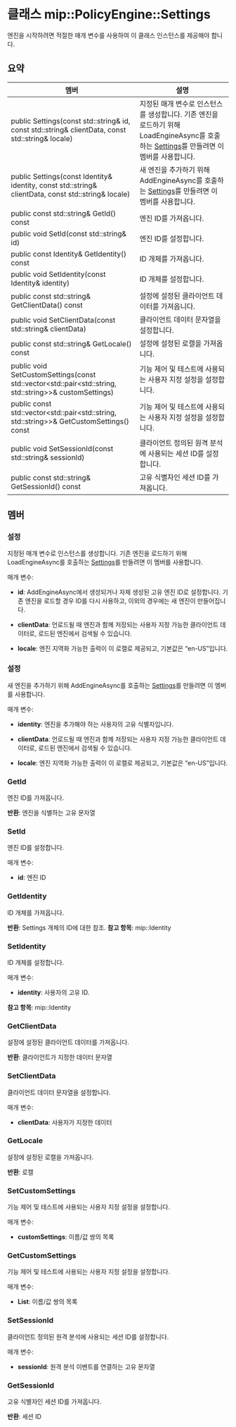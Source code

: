 # <a name="class-mippolicyenginesettings"></a>클래스 mip::PolicyEngine::Settings 
엔진을 시작하려면 적절한 매개 변수를 사용하여 이 클래스 인스턴스를 제공해야 합니다.
  
## <a name="summary"></a>요약
 멤버                        | 설명                                
--------------------------------|---------------------------------------------
 public Settings(const std::string& id, const std::string& clientData, const std::string& locale)  |  지정된 매개 변수로 인스턴스를 생성합니다. 기존 엔진을 로드하기 위해 LoadEngineAsync를 호출하는 [Settings](class_mip_policyengine_settings.md)를 만들려면 이 멤버를 사용합니다.
 public Settings(const Identity& identity, const std::string& clientData, const std::string& locale)  |  새 엔진을 추가하기 위해 AddEngineAsync를 호출하는 [Settings](class_mip_policyengine_settings.md)를 만들려면 이 멤버를 사용합니다.
 public const std::string& GetId() const  |  엔진 ID를 가져옵니다.
 public void SetId(const std::string& id)  |  엔진 ID를 설정합니다.
 public const Identity& GetIdentity() const  |  ID 개체를 가져옵니다.
 public void SetIdentity(const Identity& identity)  |  ID 개체를 설정합니다.
 public const std::string& GetClientData() const  |  설정에 설정된 클라이언트 데이터를 가져옵니다.
 public void SetClientData(const std::string& clientData)  |  클라이언트 데이터 문자열을 설정합니다.
 public const std::string& GetLocale() const  |  설정에 설정된 로캘을 가져옵니다.
public void SetCustomSettings(const std::vector<std::pair<std::string, std::string>>& customSettings)  |  기능 제어 및 테스트에 사용되는 사용자 지정 설정을 설정합니다.
public const std::vector<std::pair<std::string, std::string>>& GetCustomSettings() const  |  기능 제어 및 테스트에 사용되는 사용자 지정 설정을 설정합니다.
 public void SetSessionId(const std::string& sessionId)  |  클라이언트 정의된 원격 분석에 사용되는 세션 ID를 설정합니다.
 public const std::string& GetSessionId() const  |  고유 식별자인 세션 ID를 가져옵니다.
  
## <a name="members"></a>멤버
  
### <a name="settings"></a>설정
지정된 매개 변수로 인스턴스를 생성합니다. 기존 엔진을 로드하기 위해 LoadEngineAsync를 호출하는 [Settings](class_mip_policyengine_settings.md)를 만들려면 이 멤버를 사용합니다.

매개 변수:  
* **id**: AddEngineAsync에서 생성되거나 자체 생성된 고유 엔진 ID로 설정합니다. 기존 엔진을 로드할 경우 ID를 다시 사용하고, 이외의 경우에는 새 엔진이 만들어집니다. 


* **clientData**: 언로드될 때 엔진과 함께 저장되는 사용자 지정 가능한 클라이언트 데이터로, 로드된 엔진에서 검색될 수 있습니다. 


* **locale**: 엔진 지역화 가능한 출력이 이 로캘로 제공되고, 기본값은 “en-US”입니다.


  
### <a name="settings"></a>설정
새 엔진을 추가하기 위해 AddEngineAsync를 호출하는 [Settings](class_mip_policyengine_settings.md)를 만들려면 이 멤버를 사용합니다.

매개 변수:  
* **identity**: 엔진을 추가해야 하는 사용자의 고유 식별자입니다. 


* **clientData**: 언로드될 때 엔진과 함께 저장되는 사용자 지정 가능한 클라이언트 데이터로, 로드된 엔진에서 검색될 수 있습니다. 


* **locale**: 엔진 지역화 가능한 출력이 이 로캘로 제공되고, 기본값은 “en-US”입니다.


  
### <a name="getid"></a>GetId
엔진 ID를 가져옵니다.

  
**반환**: 엔진을 식별하는 고유 문자열
  
### <a name="setid"></a>SetId
엔진 ID를 설정합니다.

매개 변수:  
* **id**: 엔진 ID


  
### <a name="getidentity"></a>GetIdentity
ID 개체를 가져옵니다.

  
**반환**: Settings 개체의 ID에 대한 참조. 
**참고 항목**: mip::Identity
  
### <a name="setidentity"></a>SetIdentity
ID 개체를 설정합니다.

매개 변수:  
* **identity**: 사용자의 고유 ID. 


**참고 항목**: mip::Identity
  
### <a name="getclientdata"></a>GetClientData
설정에 설정된 클라이언트 데이터를 가져옵니다.

  
**반환**: 클라이언트가 지정한 데이터 문자열
  
### <a name="setclientdata"></a>SetClientData
클라이언트 데이터 문자열을 설정합니다.

매개 변수:  
* **clientData**: 사용자가 지정한 데이터


  
### <a name="getlocale"></a>GetLocale
설정에 설정된 로캘을 가져옵니다.

  
**반환**: 로캘
  
### <a name="setcustomsettings"></a>SetCustomSettings
기능 제어 및 테스트에 사용되는 사용자 지정 설정을 설정합니다.

매개 변수:  
* **customSettings**: 이름/값 쌍의 목록


  
### <a name="getcustomsettings"></a>GetCustomSettings
기능 제어 및 테스트에 사용되는 사용자 지정 설정을 설정합니다.

매개 변수:  
* **List**: 이름/값 쌍의 목록


  
### <a name="setsessionid"></a>SetSessionId
클라이언트 정의된 원격 분석에 사용되는 세션 ID를 설정합니다.

매개 변수:  
* **sessionId**: 원격 분석 이벤트를 연결하는 고유 문자열


  
### <a name="getsessionid"></a>GetSessionId
고유 식별자인 세션 ID를 가져옵니다.

  
**반환**: 세션 ID